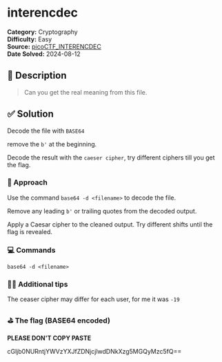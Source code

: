 # interencdec

**Category:** Cryptography  
**Difficulty:** Easy  
**Source:**
[picoCTF_INTERENCDEC](https://play.picoctf.org/practice/challenge/418)  
**Date Solved:** 2024-08-12

## 📁 Description

> Can you get the real meaning from this file.

## ✅ Solution

Decode the file with `BASE64`

remove the `b'` at the beginning.

Decode the result with the `caeser cipher`, try different ciphers till you get
the flag.

### 🧠 Approach

Use the command `base64 -d <filename>` to decode the file.

Remove any leading `b'` or trailing quotes from the decoded output.

Apply a Caesar cipher to the cleaned output. Try different shifts until the flag
is revealed.

### 💻 Commands

`base64 -d <filename>`

### ✌🏾 Additional tips

The ceaser cipher may differ for each user, for me it was `-19`

### ⛳️ The flag (BASE64 encoded)

**PLEASE DON'T COPY PASTE**

cGljb0NURntjYWVzYXJfZDNjcjlwdDNkXzg5MGQyMzc5fQ==
